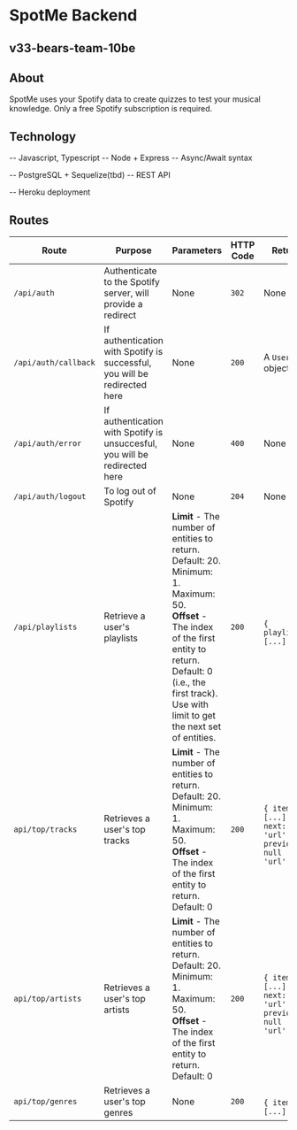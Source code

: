 # SpotMe Backend

## v33-bears-team-10be

## About

SpotMe uses your Spotify data to create quizzes to test your musical knowledge. Only a free Spotify subscription is required.

## Technology

-- Javascript, Typescript
-- Node + Express
-- Async/Await syntax

-- PostgreSQL + Sequelize(tbd)
-- REST API

-- Heroku deployment

## Routes

| Route | Purpose | Parameters | HTTP Code | Return |
|-------|---------|------------|--------|------|
|`/api/auth`| Authenticate to the Spotify server, will provide a redirect | None | `302`| None
|`/api/auth/callback`| If authentication with Spotify is successful, you will be redirected here | None| `200` | A `User` object |
|`/api/auth/error`| If authentication with Spotify is unsuccesful, you will be redirected here | None | `400` | None|
|`/api/auth/logout`| To log out of Spotify | None| `204`| None |
|`/api/playlists` | Retrieve a user's playlists | **Limit** - The number of entities to return. Default: 20. Minimum: 1. Maximum: 50. <br> **Offset** - The index of the first entity to return. Default: 0 (i.e., the first track). Use with limit to get the next set of entities. | `200` | <br> `{ playlists: [...] }`
|`api/top/tracks` | Retrieves a user's top tracks | **Limit** - The number of entities to return. Default: 20. Minimum: 1. Maximum: 50. <br> **Offset** - The index of the first entity to return. Default: 0 | `200` | <br> `{ items: [...], next: 'url', previous: null \|\| 'url' }`
|`api/top/artists` | Retrieves a user's top artists | **Limit** - The number of entities to return. Default: 20. Minimum: 1. Maximum: 50. <br> **Offset** - The index of the first entity to return. Default: 0 | `200` | <br> `{ items: [...], next: 'url', previous: null \|\| 'url' }`
|`api/top/genres` | Retrieves a user's top genres | None | `200` | <br> `{ items: [...] }`